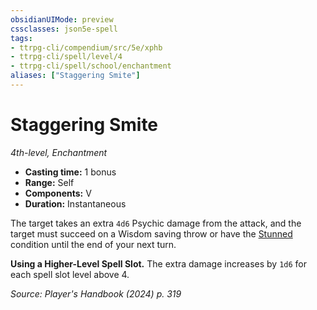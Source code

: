 ```yaml
---
obsidianUIMode: preview
cssclasses: json5e-spell
tags:
- ttrpg-cli/compendium/src/5e/xphb
- ttrpg-cli/spell/level/4
- ttrpg-cli/spell/school/enchantment
aliases: ["Staggering Smite"]
---
```

# Staggering Smite
*4th-level, Enchantment*  

- **Casting time:** 1 bonus
- **Range:** Self
- **Components:** V
- **Duration:** Instantaneous

The target takes an extra `4d6` Psychic damage from the attack, and the target must succeed on a Wisdom saving throw or have the [Stunned](conditions.md#Stunned) condition until the end of your next turn.

**Using a Higher-Level Spell Slot.** The extra damage increases by `1d6` for each spell slot level above 4.

*Source: Player's Handbook (2024) p. 319*